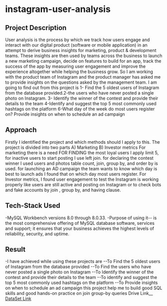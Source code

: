 # instagram-user-analysis
## Project Description  
User analysis is the process by which we track how users engage and interact with our digital product
(software or mobile application) in an attempt to derive business insights for marketing, product & 
development teams. These insights are then used by teams across the business to launch a new marketing 
campaign, decide on features to build for an app, track the success of the app by measuring user 
engagement and improve the experience altogether while helping the business grow. So I am working with 
the product team of Instagram and the product manager has asked me to provide insights on the questions 
asked by the management team. I am going to find out from this project is 1- Find the 5 oldest users of 
Instagram from the database provided.2-the users who have never posted a single photo on Instagram. 
3- Identify the winner of the contest and provide their details to the team 4-Identify and suggest the top 5 
most commonly used hashtags on the platform 6-What day of the week do most users register on? Provide 
insights on when to schedule an ad campaign
## Approach  
Firstly I identified the project and which methods should I apply to this.
The project is divided into two parts A) Marketing B) Investor metrics
For marketing there is a need FOR FINDING the most loyal users I apply limit 5, for inactive users to 
start posting I use left join. for declaring the contest winner I used users and photos table count, join, group 
by, and order by is used. for launching an AD campaign the team wants to know which day is best to 
launch ads I found that on which day most users register.
For Investor metrics, I found user engagement to test the Instagram is working properly like users are still 
active and posting on Instagram or to check bots and fake accounts by join , group by, and having clause.
## Tech-Stack Used
-MySQL Workbench versions 8.0 through 8.0.33.
-Purpose of using it-- is the most comprehensive offering of MySQL database software, services and 
support; it ensures that your business achieves the highest levels of reliability, security, and uptime.
## Result
-I have achieved while using these projects are 
--To Find the 5 oldest users of Instagram from the database provided
--To Find the users who have never posted a single photo on Instagram
--To Identify the winner of the contest and provide their details to the team
--To identify and suggest the top 5 most commonly used hashtags on the platform
--To Provide insights on when to schedule an ad campaign this project help me to build good SQL skills and good hands-on practice on join group-by queries
Drive Link__
[DataSet Link](https://drive.google.com/file/d/1adwFJ4cjhPjZ_rBcs-dyPwnO4OQUeaLo/view?usp=sharing)
